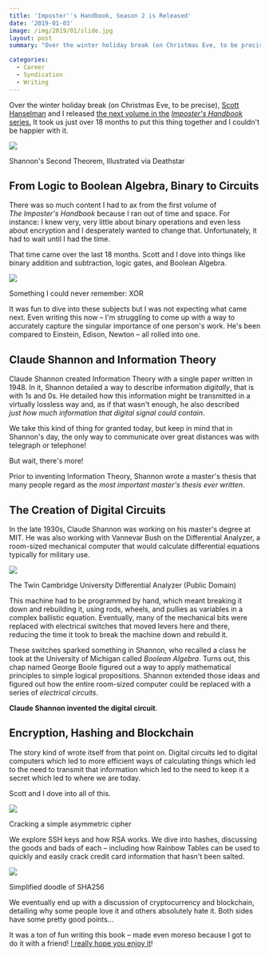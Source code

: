 ```yaml
---
title: 'Imposter''s Handbook, Season 2 is Released'
date: '2019-01-03'
image: /img/2019/01/slide.jpg
layout: post
summary: "Over the winter holiday break (on Christmas Eve, to be precise), Scott Hanselman and I released the next volume in the Imposter's Handbook series. It took us just over 18 months to put this thing..."

categories:
  - Career
  - Syndication
  - Writing
---
```


Over the winter holiday break (on Christmas Eve, to be precise), [Scott Hanselman](https://hanselman.com) and I released [the next volume in the](http://bit.ly/2F2vS3Z) _[Imposter's Handbook](http://bit.ly/2F2vS3Z)_ [series.](http://bit.ly/2F2vS3Z) It took us just over 18 months to put this thing together and I couldn't be happier with it.

![](https://blog.bigmachine.io/img/mutual-1024x768.png)

Shannon's Second Theorem, Illustrated via Deathstar

## From Logic to Boolean Algebra, Binary to Circuits

There was so much content I had to ax from the first volume of _The Imposter's Handbook_ because I ran out of time and space. For instance: I knew very, very little about binary operations and even less about encryption and I desperately wanted to change that. Unfortunately, it had to wait until I had the time.

That time came over the last 18 months. Scott and I dove into things like binary addition and subtraction, logic gates, and Boolean Algebra.

![](https://blog.bigmachine.io/img/xor-1024x792.png)

Something I could never remember: XOR  

It was fun to dive into these subjects but I was not expecting what came next. Even writing this now – I'm struggling to come up with a way to accurately capture the singular importance of one person's work. He's been compared to Einstein, Edison, Newton – all rolled into one.

## Claude Shannon and Information Theory

Claude Shannon created Information Theory with a single paper written in 1948. In it, Shannon detailed a way to describe information _digitally_, that is with 1s and 0s. He detailed how this information might be transmitted in a virtually lossless way and, as if that wasn't enough, he also described _just how much information that digital signal could contain_.

We take this kind of thing for granted today, but keep in mind that in Shannon's day, the only way to communicate over great distances was with telegraph or telephone!

But wait, there's more!

Prior to inventing Information Theory, Shannon wrote a master's thesis that many people regard as the _most important master's thesis ever written_.

## The Creation of Digital Circuits

In the late 1930s, Claude Shannon was working on his master's degree at MIT. He was also working with Vannevar Bush on the Differential Analyzer, a room-sized mechanical computer that would calculate differential equations typically for military use.

![](https://i0.wp.com/rob.conery.io/img/2019/01/Cambridge_differential_analyser.jpg?fit=1024%2C748&ssl=1)

The Twin Cambridge University Differential Analyzer (Public Domain)

This machine had to be programmed by hand, which meant breaking it down and rebuilding it, using rods, wheels, and pullies as variables in a complex ballistic equation. Eventually, many of the mechanical bits were replaced with electrical switches that moved levers here and there, reducing the time it took to break the machine down and rebuild it.

These switches sparked something in Shannon, who recalled a class he took at the University of Michigan called _Boolean Algebra_. Turns out, this chap named George Boole figured out a way to apply mathematical principles to simple logical propositions. Shannon extended those ideas and figured out how the entire room-sized computer could be replaced with a series of _electrical circuits_.

**Claude Shannon invented the digital circuit**.

## Encryption, Hashing and Blockchain

The story kind of wrote itself from that point on. Digital circuits led to digital computers which led to more efficient ways of calculating things which led to the need to transmit that information which led to the need to keep it a secret which led to where we are today.

Scott and I dove into all of this.

![](https://blog.bigmachine.io/img/rsa_1.png)

Cracking a simple asymmetric cipher

We explore SSH keys and how RSA works. We dive into hashes, discussing the goods and bads of each – including how Rainbow Tables can be used to quickly and easily crack credit card information that hasn't been salted.

![](https://i2.wp.com/rob.conery.io/img/2019/01/sha-gringer.png?fit=1024%2C759&ssl=1)

Simplified doodle of SHA256

We eventually end up with a discussion of cryptocurrency and blockchain, detailing why some people love it and others absolutely hate it. Both sides have some pretty good points...

It was a ton of fun writing this book – made even moreso because I got to do it with a friend! [I really hope you enjoy it](http://bit.ly/2F2vS3Z)!
